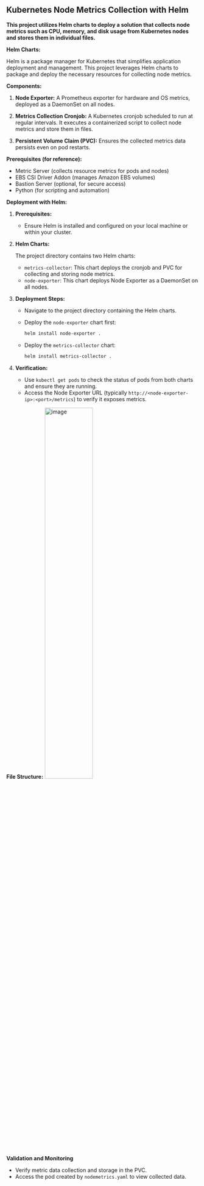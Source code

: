 ## Kubernetes Node Metrics Collection with Helm

**This project utilizes Helm charts to deploy a solution that collects node metrics such as CPU, memory, and disk usage from Kubernetes nodes and stores them in individual files.**

**Helm Charts:**

Helm is a package manager for Kubernetes that simplifies application deployment and management. This project leverages Helm charts to package and deploy the necessary resources for collecting node metrics.

**Components:**

1. **Node Exporter:** A Prometheus exporter for hardware and OS metrics, deployed as a DaemonSet on all nodes.

2. **Metrics Collection Cronjob:** A Kubernetes cronjob scheduled to run at regular intervals. It executes a containerized script to collect node metrics and store them in files.

3. **Persistent Volume Claim (PVC):** Ensures the collected metrics data persists even on pod restarts.

**Prerequisites (for reference):**

- Metric Server (collects resource metrics for pods and nodes)
- EBS CSI Driver Addon (manages Amazon EBS volumes)
- Bastion Server (optional, for secure access)
- Python (for scripting and automation)

**Deployment with Helm:**

1. **Prerequisites:**

   - Ensure Helm is installed and configured on your local machine or within your cluster.

2. **Helm Charts:**

   The project directory contains two Helm charts:

     - `metrics-collector`: This chart deploys the cronjob and PVC for collecting and storing node metrics.
     - `node-exporter`: This chart deploys Node Exporter as a DaemonSet on all nodes.

3. **Deployment Steps:**

   - Navigate to the project directory containing the Helm charts.
   - Deploy the `node-exporter` chart first:

     ```bash
     helm install node-exporter .
     ```

   - Deploy the `metrics-collector` chart:

     ```bash
     helm install metrics-collector .
     ```

4. **Verification:**

   - Use `kubectl get pods` to check the status of pods from both charts and ensure they are running.
   - Access the Node Exporter URL (typically `http://<node-exporter-ip>:<port>/metrics`) to verify it exposes metrics.

**File Structure:**
<img width="50%" alt="image" src="https://github.com/ali509/EKS-node-metrics-analysis-01/assets/39634565/30bd055e-a5c7-4aea-aec2-d366765bfea8">

**Validation and Monitoring**

- Verify metric data collection and storage in the PVC.
- Access the pod created by `nodemetrics.yaml` to view collected data.
